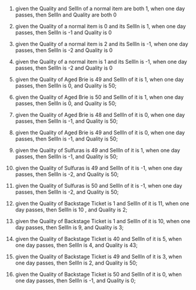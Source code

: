 1. given the Quality and SellIn of a normal item are both 1, when one day passes, then SellIn and Quality are both 0
2. given the Quality of a normal item is 0 and its SellIn is 1, when one day passes, then SellIn is -1 and Quality is 0
3. given the Quality of a normal item is 2 and its SellIn is -1, when one day passes, then SellIn is -2 and Quality is 0
4. given the Quality of a normal item is 1 and its SellIn is -1, when one day passes, then SellIn is -2 and Quality is 0

5. given the Quality of Aged Brie is 49 and SellIn of it is 1, when one day passes, then SellIn is 0, and Quality is 50;
6. given the Quality of Aged Brie is 50 and SellIn of it is 1, when one day passes, then SellIn is 0, and Quality is 50; 
7. given the Quality of Aged Brie is 48 and SellIn of it is 0, when one day passes, then SellIn is -1, and Quality is 50;
8. given the Quality of Aged Brie is 49 and SellIn of it is 0, when one day passes, then SellIn is -1, and Quality is 50;

9. given the Quality of Sulfuras is 49 and SellIn of it is 1, when one day passes, then SellIn is -1, and Quality is 50;
10. given the Quality of Sulfuras is 49 and SellIn of it is -1, when one day passes, then SellIn is -2, and Quality is 50;
11. given the Quality of Sulfuras is 50 and SellIn of it is -1, when one day passes, then SellIn is -2, and Quality is 50;

12. given the Quality of Backstage Ticket is 1 and SellIn of it is 11, when one day passes, then SellIn is 10 , and Quality is 2;
13. given the Quality of Backstage Ticket is 1 and SellIn of it is 10, when one day passes, then SellIn is 9, and Quality is 3;
14. given the Quality of Backstage Ticket is 40 and SellIn of it is 5, when one day passes, then SellIn is 4, and Quality is 43;
15. given the Quality of Backstage Ticket is 49 and SellIn of it is 3, when one day passes, then SellIn is 2, and Quality is 50;
16. given the Quality of Backstage Ticket is 50 and SellIn of it is 0, when one day passes, then SellIn is -1, and Quality is 0;



